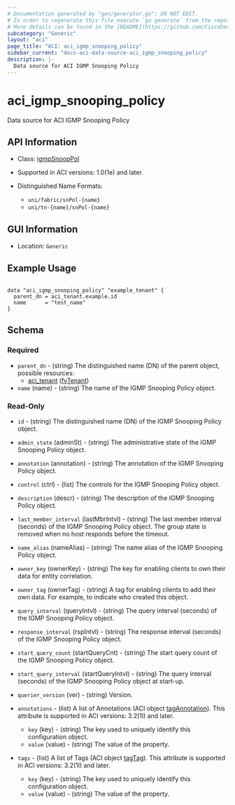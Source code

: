 ```yaml
---
# Documentation generated by "gen/generator.go"; DO NOT EDIT.
# In order to regenerate this file execute `go generate` from the repository root.
# More details can be found in the [README](https://github.com/CiscoDevNet/terraform-provider-aci/blob/master/README.md).
subcategory: "Generic"
layout: "aci"
page_title: "ACI: aci_igmp_snooping_policy"
sidebar_current: "docs-aci-data-source-aci_igmp_snooping_policy"
description: |-
  Data source for ACI IGMP Snooping Policy
---
```


# aci_igmp_snooping_policy #

Data source for ACI IGMP Snooping Policy

## API Information ##

* Class: [igmpSnoopPol](https://pubhub.devnetcloud.com/media/model-doc-latest/docs/app/index.html#/objects/igmpSnoopPol/overview)

* Supported in ACI versions: 1.0(1e) and later.

* Distinguished Name Formats:
  - `uni/fabric/snPol-{name}`
  - `uni/tn-{name}/snPol-{name}`

## GUI Information ##

* Location: `Generic`

## Example Usage ##

```hcl

data "aci_igmp_snooping_policy" "example_tenant" {
  parent_dn = aci_tenant.example.id
  name      = "test_name"
}

```

## Schema ##

### Required ###

* `parent_dn` - (string) The distinguished name (DN) of the parent object, possible resources:
  - [aci_tenant](https://registry.terraform.io/providers/CiscoDevNet/aci/latest/docs/resources/tenant) ([fvTenant](https://pubhub.devnetcloud.com/media/model-doc-latest/docs/app/index.html#/objects/fvTenant/overview))
* `name` (name) - (string) The name of the IGMP Snooping Policy object.

### Read-Only ###

* `id` - (string) The distinguished name (DN) of the IGMP Snooping Policy object.
* `admin_state` (adminSt) - (string) The administrative state of the IGMP Snooping Policy object.
* `annotation` (annotation) - (string) The annotation of the IGMP Snooping Policy object.
* `control` (ctrl) - (list) The controls for the IGMP Snooping Policy object.
* `description` (descr) - (string) The description of the IGMP Snooping Policy object.
* `last_member_interval` (lastMbrIntvl) - (string) The last member interval (seconds) of the IGMP Snooping Policy object. The group state is removed when no host responds before the timeout.
* `name_alias` (nameAlias) - (string) The name alias of the IGMP Snooping Policy object.
* `owner_key` (ownerKey) - (string) The key for enabling clients to own their data for entity correlation.
* `owner_tag` (ownerTag) - (string) A tag for enabling clients to add their own data. For example, to indicate who created this object.
* `query_interval` (queryIntvl) - (string) The query interval (seconds) of the IGMP Snooping Policy object.
* `response_interval` (rspIntvl) - (string) The response interval (seconds) of the IGMP Snooping Policy object.
* `start_query_count` (startQueryCnt) - (string) The start query count of the IGMP Snooping Policy object.
* `start_query_interval` (startQueryIntvl) - (string) The query interval (seconds) of the IGMP Snooping Policy object at start-up.
* `querier_version` (ver) - (string) Version.

* `annotations` - (list) A list of Annotations (ACI object [tagAnnotation](https://pubhub.devnetcloud.com/media/model-doc-latest/docs/app/index.html#/objects/tagAnnotation/overview)). This attribute is supported in ACI versions: 3.2(1l) and later.
  * `key` (key) - (string) The key used to uniquely identify this configuration object.
  * `value` (value) - (string) The value of the property.

* `tags` - (list) A list of Tags (ACI object [tagTag](https://pubhub.devnetcloud.com/media/model-doc-latest/docs/app/index.html#/objects/tagTag/overview)). This attribute is supported in ACI versions: 3.2(1l) and later.
  * `key` (key) - (string) The key used to uniquely identify this configuration object.
  * `value` (value) - (string) The value of the property.

